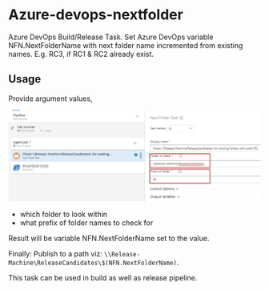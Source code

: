 # Azure-devops-nextfolder
Azure DevOps Build/Release Task. Set Azure DevOps variable NFN.NextFolderName with next folder name incremented from existing names. E.g. RC3, if RC1 & RC2 already exist.

## Usage
Provide argument values,

![Next Folder Name Usage](https://raw.githubusercontent.com/dp7g09/azure-devops-nextfolder/master/images/screenshots/nfn1.png)

* which folder to look within
* what prefix of folder names to check for

Result will be variable NFN.NextFolderName set to the value.

Finally:
Publish to a path viz: `\\Release-Machine\ReleaseCandidates\$(NFN.NextFolderName)`.

This task can be used in build as well as release pipeline.
